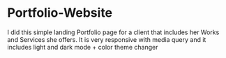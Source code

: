 # Portfolio-Website
I did this simple landing Portfolio page for a client that includes her Works and Services she offers. It is very responsive with media query and it includes light and dark mode + color theme changer
